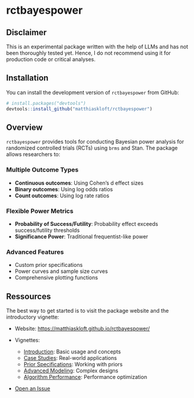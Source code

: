 
<!-- README.md is generated from README.Rmd. Please edit that file -->

# rctbayespower

<!-- badges: start -->

<!-- Note: Badges are placeholders for when the package is published -->

<!-- badges: end -->

## Disclaimer

This is an experimental package written with the help of LLMs and has
not been thoroughly tested yet. Hence, I do not recommend using it for
production code or critical analyses.

## Installation

You can install the development version of `rctbayespower` from GitHub:

``` r
# install.packages("devtools")
devtools::install_github("matthiaskloft/rctbayespower")
```

## Overview

`rctbayespower` provides tools for conducting Bayesian power analysis
for randomized controlled trials (RCTs) using `brms` and Stan. The
package allows researchers to:

### Multiple Outcome Types

- **Continuous outcomes**: Using Cohen’s d effect sizes
- **Binary outcomes**: Using log odds ratios
- **Count outcomes**: Using log rate ratios

### Flexible Power Metrics

- **Probability of Success/Futility**: Probability effect exceeds
  success/futility thresholds
- **Significance Power**: Traditional frequentist-like power

### Advanced Features

- Custom prior specifications
- Power curves and sample size curves
- Comprehensive plotting functions

## Ressources

The best way to get started is to visit the package website and the
introductory vignette:

- Website: <https://matthiaskloft.github.io/rctbayespower/>

- Vignettes:

  - [Introduction](https://matthiaskloft.github.io/rctbayespower/articles/01-introduction.html):
    Basic usage and concepts
  - [Case
    Studies](https://matthiaskloft.github.io/rctbayespower/articles/02-case-studies.html):
    Real-world applications
  - [Prior
    Specifications](https://matthiaskloft.github.io/rctbayespower/articles/03-prior-specifications.html):
    Working with priors
  - [Advanced
    Modeling](https://matthiaskloft.github.io/rctbayespower/articles/04-advanced-modeling.html):
    Complex designs
  - [Algorithm
    Performance](https://matthiaskloft.github.io/rctbayespower/articles/05-algorithm-performance.html):
    Performance optimization

- [Open an Issue](https://github.com/matthiaskloft/rctbayespower/issues)
